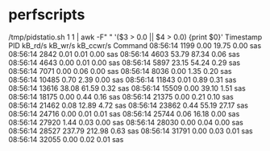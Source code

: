 # perfscripts


/tmp/pidstatio.sh 1 1 | awk -F" " '($3 > 0.0 || $4 > 0.0) {print $0}'
Timestamp          PID   kB_rd/s   kB_wr/s kB_ccwr/s  Command
08:56:14         1199      0.00     19.75      0.00  sas
08:56:14         2842      0.01      0.01      0.00  sas
08:56:14         4603     53.79     87.34      0.06  sas
08:56:14         4643      0.00      0.01      0.00  sas
08:56:14         5897     23.15     54.24      0.29  sas
08:56:14         7071      0.00      0.06      0.00  sas
08:56:14         8036      0.00      1.35      0.20  sas
08:56:14        10485      0.70      2.39      0.00  sas
08:56:14        11843      0.01      0.89      0.31  sas
08:56:14        13616     38.08     61.59      0.32  sas
08:56:14        15509      0.00     39.10      1.51  sas
08:56:14        18175      0.00      0.44      0.16  sas
08:56:14        21375      0.00      0.21      0.10  sas
08:56:14        21462      0.08     12.89      4.72  sas
08:56:14        23862      0.44     55.19     27.17  sas
08:56:14        24716      0.00      0.01      0.01  sas
08:56:14        25744      0.06     16.18      0.00  sas
08:56:14        27920      1.44      0.03      0.00  sas
08:56:14        28030      0.00      0.04      0.00  sas
08:56:14        28527    237.79    212.98      0.63  sas
08:56:14        31791      0.00      0.03      0.01  sas
08:56:14        32055      0.00      0.02      0.01  sas

